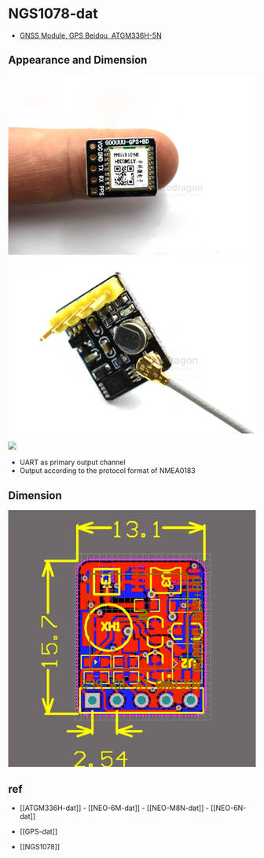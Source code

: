 
# NGS1078-dat

- [GNSS Module, GPS Beidou, ATGM336H-5N](https://www.electrodragon.com/product/gnss-module-atgm336h/)


## Appearance and Dimension 

![](GNSS-Module-GPS-Beidou-ATGM336H-5N.png)
![](GNSS-Module-GPS-Beidou-ATGM336H-5N-2.png)

![](2024-01-13-12-39-59.png)


- UART as primary output channel
- Output according to the protocol format of NMEA0183

## Dimension 

![](2024-01-13-12-33-37.png)


## ref 

- [[ATGM336H-dat]] - [[NEO-6M-dat]] - [[NEO-M8N-dat]] - [[NEO-6N-dat]]

- [[GPS-dat]]
  
- [[NGS1078]]